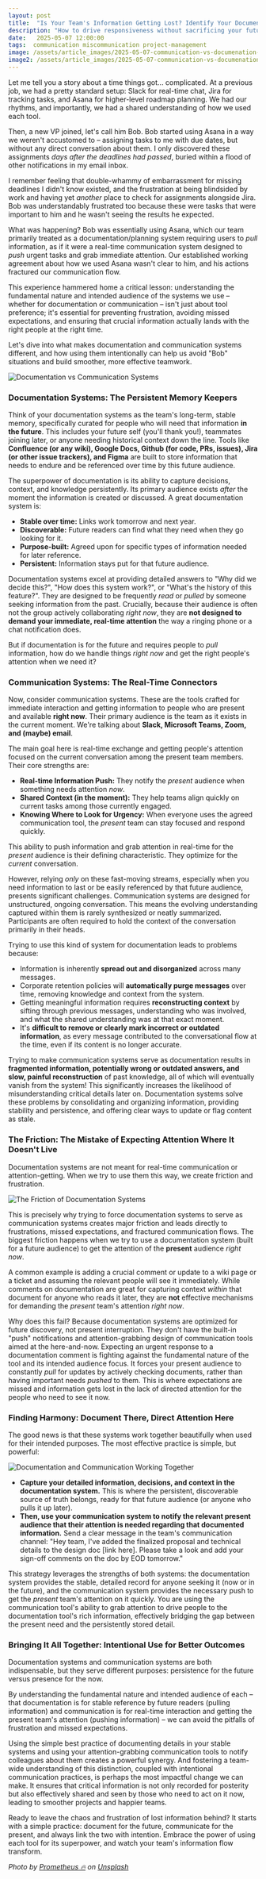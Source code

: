 ```yaml
---
layout: post
title:  "Is Your Team's Information Getting Lost? Identify Your Documentation and Communication Systems"
description: "How to drive responsiveness without sacrificing your future"
date:   2025-05-07 12:00:00
tags:  communication miscommunication project-management
image: /assets/article_images/2025-05-07-communication-vs-documenation-systems/info.jpg
image2: /assets/article_images/2025-05-07-communication-vs-documenation-systems/info-mobile.jpg
---
```


Let me tell you a story about a time things got... complicated. At a previous job, we had a pretty standard setup: Slack for real-time chat, Jira for tracking tasks, and Asana for higher-level roadmap planning. We had our rhythms, and importantly, we had a shared understanding of how we used each tool.

Then, a new VP joined, let's call him Bob. Bob started using Asana in a way we weren't accustomed to – assigning tasks to me with due dates, but without any direct conversation about them. I only discovered these assignments *days after the deadlines had passed*, buried within a flood of other notifications in my email inbox.

I remember feeling that double-whammy of embarrassment for missing deadlines I didn't know existed, and the frustration at being blindsided by work and having yet *another* place to check for assignments alongside Jira. Bob was understandably frustrated too because these were tasks that were important to him and he wasn't seeing the results he expected.

What was happening? Bob was essentially using Asana, which our team primarily treated as a documentation/planning system requiring users to *pull* information, as if it were a real-time communication system designed to *push* urgent tasks and grab immediate attention. Our established working agreement about how we used Asana wasn't clear to him, and his actions fractured our communication flow.

This experience hammered home a critical lesson: understanding the fundamental nature and intended audience of the systems we use – whether for documentation or communication – isn't just about tool preference; it's essential for preventing frustration, avoiding missed expectations, and ensuring that crucial information actually lands with the right people at the right time.

Let's dive into what makes documentation and communication systems different, and how using them intentionally can help us avoid "Bob" situations and build smoother, more effective teamwork.

![Documentation vs Communication Systems](/assets/article_images/2025-05-07-communication-vs-documenation-systems/pull-vs-push.png)

### Documentation Systems: The Persistent Memory Keepers

Think of your documentation systems as the team's long-term, stable memory, specifically curated for people who will need that information **in the future**. This includes your future self (you'll thank you!), teammates joining later, or anyone needing historical context down the line. Tools like **Confluence (or any wiki), Google Docs, Github (for code, PRs, issues), Jira (or other issue trackers), and Figma** are built to store information that needs to endure and be referenced over time by this future audience.

The superpower of documentation is its ability to capture decisions, context, and knowledge persistently. Its primary audience exists *after* the moment the information is created or discussed. A great documentation system is:

* **Stable over time:** Links work tomorrow and next year.
* **Discoverable:** Future readers can find what they need when they go looking for it.
* **Purpose-built:** Agreed upon for specific types of information needed for later reference.
* **Persistent:** Information stays put for that future audience.

Documentation systems excel at providing detailed answers to "Why did we decide this?", "How does this system work?", or "What's the history of this feature?". They are designed to be frequently *read* or *pulled* by someone seeking information from the past. Crucially, because their audience is often not the group actively collaborating *right now*, they are **not designed to demand your immediate, real-time attention** the way a ringing phone or a chat notification does.

But if documentation is for the future and requires people to *pull* information, how do we handle things *right now* and get the right people's attention when we need it?

### Communication Systems: The Real-Time Connectors

Now, consider communication systems. These are the tools crafted for immediate interaction and getting information to people who are present and available **right now**. Their primary audience is the team as it exists in the current moment. We're talking about **Slack, Microsoft Teams, Zoom, and (maybe) email**.

The main goal here is real-time exchange and getting people's attention focused on the current conversation among the present team members. Their core strengths are:

* **Real-time Information Push:** They notify the *present* audience when something needs attention *now*.
* **Shared Context (in the moment):** They help teams align quickly on current tasks among those currently engaged.
* **Knowing Where to Look for Urgency:** When everyone uses the agreed communication tool, the *present* team can stay focused and respond quickly.

This ability to push information and grab attention in real-time for the *present* audience is their defining characteristic. They optimize for the *current* conversation.

However, relying *only* on these fast-moving streams, especially when you need information to last or be easily referenced by that future audience, presents significant challenges. Communication systems are designed for unstructured, ongoing conversation. This means the evolving understanding captured within them is rarely synthesized or neatly summarized. Participants are often required to hold the context of the conversation primarily in their heads.

Trying to use this kind of system for documentation leads to problems because:

* Information is inherently **spread out and disorganized** across many messages.
* Corporate retention policies will **automatically purge messages** over time, removing knowledge and context from the system.
* Getting meaningful information requires **reconstructing context** by sifting through previous messages, understanding who was involved, and what the shared understanding was at that exact moment.
* It's **difficult to remove or clearly mark incorrect or outdated information**, as every message contributed to the conversational flow at the time, even if its content is no longer accurate.

Trying to make communication systems serve as documentation results in **fragmented information, potentially wrong or outdated answers, and slow, painful reconstruction** of past knowledge, all of which will eventually vanish from the system! This significantly increases the likelihood of misunderstanding critical details later on. Documentation systems solve these problems by consolidating and organizing information, providing stability and persistence, and offering clear ways to update or flag content as stale.

### The Friction: The Mistake of Expecting Attention Where It Doesn't Live

Documentation systems are not meant for real-time communication or attention-getting. When we try to use them this way, we create friction and frustration.

![The Friction of Documentation Systems](/assets/article_images/2025-05-07-communication-vs-documenation-systems/documentation-attention-friction.png)

This is precisely why trying to force documentation systems to serve as communication systems creates major friction and leads directly to frustrations, missed expectations, and fractured communication flows. The biggest friction happens when we try to use a documentation system (built for a future audience) to get the attention of the **present** audience *right now*.

A common example is adding a crucial comment or update to a wiki page or a ticket and assuming the relevant people will see it immediately. While comments on documentation are great for capturing context *within* that document for anyone who reads it later, they are **not** effective mechanisms for demanding the *present* team's attention *right now*.

Why does this fail? Because documentation systems are optimized for future discovery, not present interruption. They don't have the built-in "push" notifications and attention-grabbing design of communication tools aimed at the here-and-now. Expecting an urgent response to a documentation comment is fighting against the fundamental nature of the tool and its intended audience focus. It forces your present audience to constantly *pull* for updates by actively checking documents, rather than having important needs *pushed* to them. This is where expectations are missed and information gets lost in the lack of directed attention for the people who need to see it now.

### Finding Harmony: Document There, Direct Attention Here

The good news is that these systems work together beautifully when used for their intended purposes. The most effective practice is simple, but powerful:

![Documentation and Communication Working Together](/assets/article_images/2025-05-07-communication-vs-documenation-systems/documentation-communication-harmony.png)

* **Capture your detailed information, decisions, and context in the documentation system.** This is where the persistent, discoverable source of truth belongs, ready for that future audience (or anyone who pulls it up later).
* **Then, use your communication system to notify the relevant present audience that their attention is needed regarding that documented information.** Send a clear message in the team's communication channel: "Hey team, I've added the finalized proposal and technical details to the design doc [link here]. Please take a look and add your sign-off comments on the doc by EOD tomorrow."

This strategy leverages the strengths of both systems: the documentation system provides the stable, detailed record for anyone seeking it (now or in the future), and the communication system provides the necessary push to get the *present* team's attention on it quickly. You are using the communication tool's ability to grab attention to drive people to the documentation tool's rich information, effectively bridging the gap between the present need and the persistently stored detail.

### Bringing It All Together: Intentional Use for Better Outcomes

Documentation systems and communication systems are both indispensable, but they serve different purposes: persistence for the future versus presence for the now.

By understanding the fundamental nature and intended audience of each – that documentation is for stable reference by future readers (pulling information) and communication is for real-time interaction and getting the present team's attention (pushing information) – we can avoid the pitfalls of frustration and missed expectations.

Using the simple best practice of documenting details in your stable systems and using your attention-grabbing communication tools to notify colleagues about them creates a powerful synergy. And fostering a team-wide understanding of this distinction, coupled with intentional communication practices, is perhaps the most impactful change we can make. It ensures that critical information is not only recorded for posterity but also effectively shared and seen by those who need to act on it now, leading to smoother projects and happier teams.

Ready to leave the chaos and frustration of lost information behind? It starts with a simple practice: document for the future, communicate for the present, and always link the two with intention. Embrace the power of using each tool for its superpower, and watch your team's information flow transform.

*Photo by [Prometheus 🔥](https://unsplash.com/@iamateapot) on [Unsplash](https://unsplash.com/photos/a-purple-sign-with-a-number-on-it-lXmH_Jxz3mM)*